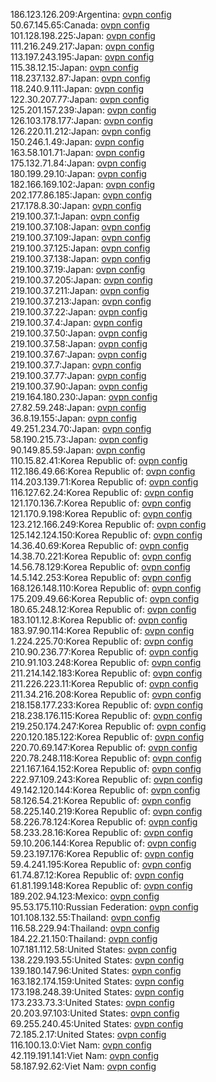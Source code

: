 186.123.126.209:Argentina: [ovpn config](vpn/186_123_126_209.ovpn)  
50.67.145.65:Canada: [ovpn config](vpn/50_67_145_65.ovpn)  
101.128.198.225:Japan: [ovpn config](vpn/101_128_198_225.ovpn)  
111.216.249.217:Japan: [ovpn config](vpn/111_216_249_217.ovpn)  
113.197.243.195:Japan: [ovpn config](vpn/113_197_243_195.ovpn)  
115.38.12.15:Japan: [ovpn config](vpn/115_38_12_15.ovpn)  
118.237.132.87:Japan: [ovpn config](vpn/118_237_132_87.ovpn)  
118.240.9.111:Japan: [ovpn config](vpn/118_240_9_111.ovpn)  
122.30.207.77:Japan: [ovpn config](vpn/122_30_207_77.ovpn)  
125.201.157.239:Japan: [ovpn config](vpn/125_201_157_239.ovpn)  
126.103.178.177:Japan: [ovpn config](vpn/126_103_178_177.ovpn)  
126.220.11.212:Japan: [ovpn config](vpn/126_220_11_212.ovpn)  
150.246.1.49:Japan: [ovpn config](vpn/150_246_1_49.ovpn)  
163.58.101.71:Japan: [ovpn config](vpn/163_58_101_71.ovpn)  
175.132.71.84:Japan: [ovpn config](vpn/175_132_71_84.ovpn)  
180.199.29.10:Japan: [ovpn config](vpn/180_199_29_10.ovpn)  
182.166.169.102:Japan: [ovpn config](vpn/182_166_169_102.ovpn)  
202.177.86.185:Japan: [ovpn config](vpn/202_177_86_185.ovpn)  
217.178.8.30:Japan: [ovpn config](vpn/217_178_8_30.ovpn)  
219.100.37.1:Japan: [ovpn config](vpn/219_100_37_1.ovpn)  
219.100.37.108:Japan: [ovpn config](vpn/219_100_37_108.ovpn)  
219.100.37.109:Japan: [ovpn config](vpn/219_100_37_109.ovpn)  
219.100.37.125:Japan: [ovpn config](vpn/219_100_37_125.ovpn)  
219.100.37.138:Japan: [ovpn config](vpn/219_100_37_138.ovpn)  
219.100.37.19:Japan: [ovpn config](vpn/219_100_37_19.ovpn)  
219.100.37.205:Japan: [ovpn config](vpn/219_100_37_205.ovpn)  
219.100.37.211:Japan: [ovpn config](vpn/219_100_37_211.ovpn)  
219.100.37.213:Japan: [ovpn config](vpn/219_100_37_213.ovpn)  
219.100.37.22:Japan: [ovpn config](vpn/219_100_37_22.ovpn)  
219.100.37.4:Japan: [ovpn config](vpn/219_100_37_4.ovpn)  
219.100.37.50:Japan: [ovpn config](vpn/219_100_37_50.ovpn)  
219.100.37.58:Japan: [ovpn config](vpn/219_100_37_58.ovpn)  
219.100.37.67:Japan: [ovpn config](vpn/219_100_37_67.ovpn)  
219.100.37.7:Japan: [ovpn config](vpn/219_100_37_7.ovpn)  
219.100.37.77:Japan: [ovpn config](vpn/219_100_37_77.ovpn)  
219.100.37.90:Japan: [ovpn config](vpn/219_100_37_90.ovpn)  
219.164.180.230:Japan: [ovpn config](vpn/219_164_180_230.ovpn)  
27.82.59.248:Japan: [ovpn config](vpn/27_82_59_248.ovpn)  
36.8.19.155:Japan: [ovpn config](vpn/36_8_19_155.ovpn)  
49.251.234.70:Japan: [ovpn config](vpn/49_251_234_70.ovpn)  
58.190.215.73:Japan: [ovpn config](vpn/58_190_215_73.ovpn)  
90.149.85.59:Japan: [ovpn config](vpn/90_149_85_59.ovpn)  
110.15.82.41:Korea Republic of: [ovpn config](vpn/110_15_82_41.ovpn)  
112.186.49.66:Korea Republic of: [ovpn config](vpn/112_186_49_66.ovpn)  
114.203.139.71:Korea Republic of: [ovpn config](vpn/114_203_139_71.ovpn)  
116.127.62.24:Korea Republic of: [ovpn config](vpn/116_127_62_24.ovpn)  
121.170.136.7:Korea Republic of: [ovpn config](vpn/121_170_136_7.ovpn)  
121.170.9.198:Korea Republic of: [ovpn config](vpn/121_170_9_198.ovpn)  
123.212.166.249:Korea Republic of: [ovpn config](vpn/123_212_166_249.ovpn)  
125.142.124.150:Korea Republic of: [ovpn config](vpn/125_142_124_150.ovpn)  
14.36.40.69:Korea Republic of: [ovpn config](vpn/14_36_40_69.ovpn)  
14.38.70.221:Korea Republic of: [ovpn config](vpn/14_38_70_221.ovpn)  
14.56.78.129:Korea Republic of: [ovpn config](vpn/14_56_78_129.ovpn)  
14.5.142.253:Korea Republic of: [ovpn config](vpn/14_5_142_253.ovpn)  
168.126.148.110:Korea Republic of: [ovpn config](vpn/168_126_148_110.ovpn)  
175.209.49.66:Korea Republic of: [ovpn config](vpn/175_209_49_66.ovpn)  
180.65.248.12:Korea Republic of: [ovpn config](vpn/180_65_248_12.ovpn)  
183.101.12.8:Korea Republic of: [ovpn config](vpn/183_101_12_8.ovpn)  
183.97.90.114:Korea Republic of: [ovpn config](vpn/183_97_90_114.ovpn)  
1.224.225.70:Korea Republic of: [ovpn config](vpn/1_224_225_70.ovpn)  
210.90.236.77:Korea Republic of: [ovpn config](vpn/210_90_236_77.ovpn)  
210.91.103.248:Korea Republic of: [ovpn config](vpn/210_91_103_248.ovpn)  
211.214.142.183:Korea Republic of: [ovpn config](vpn/211_214_142_183.ovpn)  
211.226.223.11:Korea Republic of: [ovpn config](vpn/211_226_223_11.ovpn)  
211.34.216.208:Korea Republic of: [ovpn config](vpn/211_34_216_208.ovpn)  
218.158.177.233:Korea Republic of: [ovpn config](vpn/218_158_177_233.ovpn)  
218.238.176.115:Korea Republic of: [ovpn config](vpn/218_238_176_115.ovpn)  
219.250.174.247:Korea Republic of: [ovpn config](vpn/219_250_174_247.ovpn)  
220.120.185.122:Korea Republic of: [ovpn config](vpn/220_120_185_122.ovpn)  
220.70.69.147:Korea Republic of: [ovpn config](vpn/220_70_69_147.ovpn)  
220.78.248.118:Korea Republic of: [ovpn config](vpn/220_78_248_118.ovpn)  
221.167.164.152:Korea Republic of: [ovpn config](vpn/221_167_164_152.ovpn)  
222.97.109.243:Korea Republic of: [ovpn config](vpn/222_97_109_243.ovpn)  
49.142.120.144:Korea Republic of: [ovpn config](vpn/49_142_120_144.ovpn)  
58.126.54.21:Korea Republic of: [ovpn config](vpn/58_126_54_21.ovpn)  
58.225.140.219:Korea Republic of: [ovpn config](vpn/58_225_140_219.ovpn)  
58.226.78.124:Korea Republic of: [ovpn config](vpn/58_226_78_124.ovpn)  
58.233.28.16:Korea Republic of: [ovpn config](vpn/58_233_28_16.ovpn)  
59.10.206.144:Korea Republic of: [ovpn config](vpn/59_10_206_144.ovpn)  
59.23.197.176:Korea Republic of: [ovpn config](vpn/59_23_197_176.ovpn)  
59.4.241.195:Korea Republic of: [ovpn config](vpn/59_4_241_195.ovpn)  
61.74.87.12:Korea Republic of: [ovpn config](vpn/61_74_87_12.ovpn)  
61.81.199.148:Korea Republic of: [ovpn config](vpn/61_81_199_148.ovpn)  
189.202.94.123:Mexico: [ovpn config](vpn/189_202_94_123.ovpn)  
95.53.175.110:Russian Federation: [ovpn config](vpn/95_53_175_110.ovpn)  
101.108.132.55:Thailand: [ovpn config](vpn/101_108_132_55.ovpn)  
116.58.229.94:Thailand: [ovpn config](vpn/116_58_229_94.ovpn)  
184.22.21.150:Thailand: [ovpn config](vpn/184_22_21_150.ovpn)  
107.181.112.58:United States: [ovpn config](vpn/107_181_112_58.ovpn)  
138.229.193.55:United States: [ovpn config](vpn/138_229_193_55.ovpn)  
139.180.147.96:United States: [ovpn config](vpn/139_180_147_96.ovpn)  
163.182.174.159:United States: [ovpn config](vpn/163_182_174_159.ovpn)  
173.198.248.39:United States: [ovpn config](vpn/173_198_248_39.ovpn)  
173.233.73.3:United States: [ovpn config](vpn/173_233_73_3.ovpn)  
20.203.97.103:United States: [ovpn config](vpn/20_203_97_103.ovpn)  
69.255.240.45:United States: [ovpn config](vpn/69_255_240_45.ovpn)  
72.185.2.17:United States: [ovpn config](vpn/72_185_2_17.ovpn)  
116.100.13.0:Viet Nam: [ovpn config](vpn/116_100_13_0.ovpn)  
42.119.191.141:Viet Nam: [ovpn config](vpn/42_119_191_141.ovpn)  
58.187.92.62:Viet Nam: [ovpn config](vpn/58_187_92_62.ovpn)  
